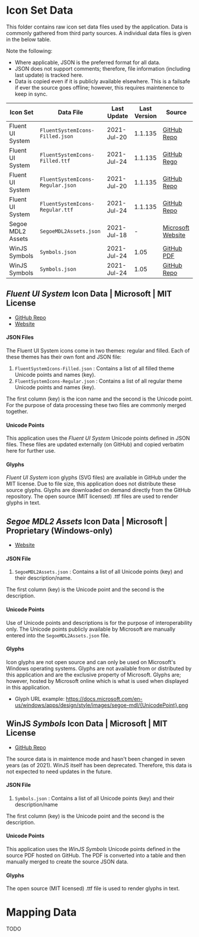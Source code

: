 ﻿# Icon Set Data

This folder contains raw icon set data files used by the application. Data is commonly gathered from third party sources. A individual data files is given in the below table.

Note the following:
 * Where applicable, JSON is the preferred format for all data.
 * JSON does not support comments; therefore, file information (including last update) is tracked here.
 * Data is copied even if it is publicly available elsewhere. This is a failsafe if ever the source goes offline; however, this requires maintenence to keep in sync.

| Icon Set | Data File | Last Update | Last Version | Source |
|----------|-----------|-------------|--------------|--------|
| Fluent UI System  | `FluentSystemIcons-Filled.json`  | 2021-Jul-20 | 1.1.135 | [GitHub Repo](https://github.com/microsoft/fluentui-system-icons/blob/master/fonts/FluentSystemIcons-Filled.json) |
| Fluent UI System  | `FluentSystemIcons-Filled.ttf`   | 2021-Jul-24 | 1.1.135 | [GitHub Rego](https://github.com/microsoft/fluentui-system-icons/blob/master/fonts/FluentSystemIcons-Filled.ttf) |
| Fluent UI System  | `FluentSystemIcons-Regular.json` | 2021-Jul-20 | 1.1.135 | [GitHub Repo](https://github.com/microsoft/fluentui-system-icons/blob/master/fonts/FluentSystemIcons-Regular.json) |
| Fluent UI System  | `FluentSystemIcons-Regular.ttf`  | 2021-Jul-24 | 1.1.135 | [GitHub Repo](https://github.com/microsoft/fluentui-system-icons/blob/master/fonts/FluentSystemIcons-Regular.ttf) |
| Segoe MDL2 Assets | `SegoeMDL2Assets.json`           | 2021-Jul-18 | -       | [Microsoft Website](https://docs.microsoft.com/en-us/windows/apps/design/style/segoe-ui-symbol-font) |
| WinJS Symbols     | `Symbols.json`                   | 2021-Jul-24 | 1.05    | [GitHub PDF](https://github.com/winjs/winjs/blob/master/src/fonts/SymbolsWinJS.pdf) |
| WinJS Symbols     | `Symbols.json`                   | 2021-Jul-24 | 1.05    | [GitHub Repo](https://github.com/winjs/winjs/blob/master/src/fonts/Symbols.ttf) |


## *Fluent UI System* Icon Data | Microsoft | MIT License

 * [GitHub Repo](https://github.com/microsoft/fluentui-system-icons)
 * [Website](https://developer.microsoft.com/en-us/fluentui#/)

#### JSON Files

The Fluent UI System icons come in two themes: regular and filled. Each of these themes has their own font and JSON file:

 1. `FluentSystemIcons-Filled.json` : Contains a list of all filled theme Unicode points and names (key).
 2. `FluentSystemIcons-Regular.json` : Contains a list of all regular theme Unicode points and names (key).

The first column (key) is the icon name and the second is the Unicode point. For the purpose of data processing these two files are commonly merged together.

#### Unicode Points

This application uses the *Fluent UI System* Unicode points defined in JSON files. These files are updated externally (on GitHub) and copied verbatim here for further use.

#### Glyphs

*Fluent UI System* icon glyphs (SVG files) are available in GitHub under the MIT license. Due to file size, this application does not distribute these source glyphs. Glyphs are downloaded on demand directly from the GitHub repository. The open source (MIT licensed) .ttf files are used to render glyphs in text.

## *Segoe MDL2 Assets* Icon Data | Microsoft | Proprietary (Windows-only)

 * [Website](https://docs.microsoft.com/en-us/windows/apps/design/style/segoe-ui-symbol-font)

#### JSON File

 1. `SegoeMDL2Assets.json` : Contains a list of all Unicode points (key) and their description/name.

The first column (key) is the Unicode point and the second is the description.

#### Unicode Points

Use of Unicode points and descriptions is for the purpose of interoperability only. The Unicode points publicly available by Microsoft are manually entered into the `SegoeMDL2Assets.json` file.

#### Glyphs

Icon glyphs are not open source and can only be used on Microsoft's Windows operating systems. Glyphs are not available from or distributed by this application and are the exclusive property of Microsoft. Glyphs are; however, hosted by Microsoft online which is what is used when displayed in this application.
 * Glyph URL example: https://docs.microsoft.com/en-us/windows/apps/design/style/images/segoe-mdl/{UnicodePoint}.png

## WinJS *Symbols* Icon Data | Microsoft | MIT License

 * [GitHub Repo](https://github.com/winjs/winjs/tree/master/src/fonts)

The source data is in maintence mode and hasn't been changed in seven years (as of 2021). WinJS itself has been deprecated. Therefore, this data is not expected to need updates in the future.

#### JSON File

 1. `Symbols.json` : Contains a list of all Unicode points (key) and their description/name

The first column (key) is the Unicode point and the second is the description.

#### Unicode Points

This application uses the *WinJS Symbols* Unicode points defined in the source PDF hosted on GitHub. The PDF is converted into a table and then manually merged to create the source JSON data.

#### Glyphs

The open source (MIT licensed) .ttf file is used to render glyphs in text.

# Mapping Data

TODO
